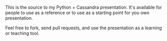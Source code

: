 This is the source to my Python + Cassandra presentation.  It's available for people to use as a reference or to use as a starting point for you own presentation.

Feel free to fork, send pull requests, and use the presentation as a learning or teaching tool.
